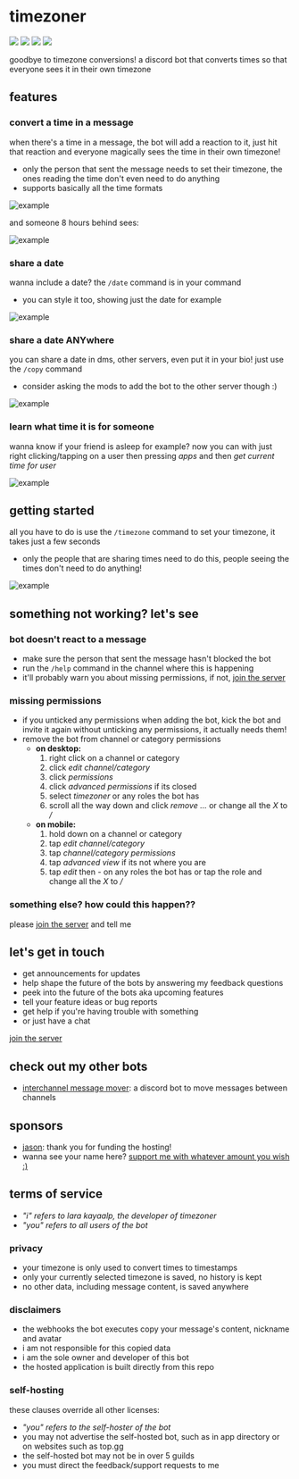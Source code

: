 [join the server]: https://discord.gg/KUMdnjcE97

# timezoner

[![](https://custom-icon-badges.demolab.com/badge/add_to_your_server-invite-5865F2?logo=discord&logoColor=ffffff)](https://discord.com/api/oauth2/authorize?client_id=909820903574106203&permissions=536947776&scope=bot%20applications.commands)
[![](https://custom-icon-badges.demolab.com/discord/903367565349384202?color=5865F2&logo=comment-discussion&label=join%20the%20server)](https://discord.gg/KUMdnjcE97)
![](https://custom-icon-badges.demolab.com/badge/dynamic/json?url=https://api.jsonstorage.net/v1/json/52e7ddba-9c54-4f66-8e42-5aff2634f2fa/fd6b3135-0275-4f8a-8cfc-3e8910da1743&color=555555&logo=graph&label=%20&prefix=used%20in%20&query=$.guild_count&suffix=%20servers)
![](https://custom-icon-badges.demolab.com/badge/dynamic/json?url=https://api.jsonstorage.net/v1/json/52e7ddba-9c54-4f66-8e42-5aff2634f2fa/fd6b3135-0275-4f8a-8cfc-3e8910da1743&color=555555&logo=clock&label=%20&prefix=converted%20&query=$.usage_count&suffix=%20times)

goodbye to timezone conversions! a discord bot that converts times so that everyone sees it in their own timezone

## features

### convert a time in a message

when there's a time in a message, the bot will add a reaction to it, just hit that reaction and everyone magically sees
the time in their own timezone!

- only the person that sent the message needs to set their timezone, the ones reading the time don't even need to do
  anything
- supports basically all the time formats

![example](examples/sent.gif)

and someone 8 hours behind sees:

![example](examples/shown.png)

### share a date

wanna include a date? the `/date` command is in your command

- you can style it too, showing just the date for example

![example](examples/date.gif)

### share a date ANYwhere

you can share a date in dms, other servers, even put it in your bio! just use the `/copy` command

- consider asking the mods to add the bot to the other server though :)

![example](examples/copy.gif)

### learn what time it is for someone

wanna know if your friend is asleep for example? now you can with just right clicking/tapping on a user then pressing
_apps_ and then _get current time for user_

![example](examples/get_current_time.gif)

## getting started

all you have to do is use the `/timezone` command to set your timezone, it takes just a few seconds

- only the people that are sharing times need to do this, people seeing the times don't need to do anything!

![example](examples/timezone.gif)

## something not working? let's see

### bot doesn't react to a message

- make sure the person that sent the message hasn't blocked the bot
- run the `/help` command in the channel where this is happening
- it'll probably warn you about missing permissions, if not, [join the server]

### missing permissions

- if you unticked any permissions when adding the bot, kick the bot and invite it again without unticking any
  permissions, it actually needs them!
- remove the bot from channel or category permissions
    - **on desktop:**
        1. right click on a channel or category
        2. click _edit channel/category_
        3. click _permissions_
        4. click _advanced permissions_ if its closed
        5. select _timezoner_ or any roles the bot has
        6. scroll all the way down and click _remove ..._ or change all the _X_ to _/_
    - **on mobile:**
        1. hold down on a channel or category
        2. tap _edit channel/category_
        3. tap _channel/category permissions_
        4. tap _advanced view_ if its not where you are
        5. tap _edit_ then _-_ on any roles the bot has or tap the role and change all the _X_ to _/_

### something else? how could this happen??

please [join the server] and tell me

## let's get in touch

- get announcements for updates
- help shape the future of the bots by answering my feedback questions
- peek into the future of the bots aka upcoming features
- tell your feature ideas or bug reports
- get help if you're having trouble with something
- or just have a chat

[join the server]

## check out my other bots

- [interchannel message mover](https://github.com/laralove143/interchannel-message-mover): a discord bot to move
  messages between channels

## sponsors

- [jason](https://github.com/zudsniper): thank you for funding the hosting!
- wanna see your name here? [support me with whatever amount you wish :)](https://github.com/sponsors/laralove143)

## terms of service

- *"i" refers to lara kayaalp, the developer of timezoner*
- *"you" refers to all users of the bot*

### privacy

- your timezone is only used to convert times to timestamps
- only your currently selected timezone is saved, no history is kept
- no other data, including message content, is saved anywhere

### disclaimers

- the webhooks the bot executes copy your message's content, nickname and avatar
- i am not responsible for this copied data
- i am the sole owner and developer of this bot
- the hosted application is built directly from this repo

### self-hosting

these clauses override all other licenses:

- *"you" refers to the self-hoster of the bot*
- you may not advertise the self-hosted bot, such as in app directory or on websites such as top.gg
- the self-hosted bot may not be in over 5 guilds
- you must direct the feedback/support requests to me
